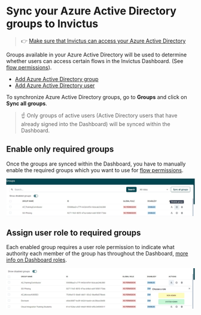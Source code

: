 # Sync your Azure Active Directory groups to Invictus
> 👉 [Make sure that Invictus can access your Azure Active Directory](./azureADSetup.md)

Groups available in your Azure Active Directory will be used to determine whether users can access certain flows in the Invictus Dashboard. (See [flow permissions](../flows/foldermanagement.md)).

* [Add Azure Active Directory group](https://learn.microsoft.com/en-us/entra/fundamentals/how-to-manage-groups)
* [Add Azure Active Directory user](https://learn.microsoft.com/en-us/entra/fundamentals/how-to-create-delete-users)

To synchronize Azure Active Directory groups, go to **Groups** and click on **Sync all groups**.

> ☝️ Only groups of active users (Active Directory users that have already signed into the Dashboard) will be synced within the Dashboard.

## Enable only required groups
Once the groups are synced within the Dashboard, you have to manually enable the required groups which you want to use for [flow permissions](../flows/foldermanagement.md).

![Enable Groups](../../images/dashboard/Groups/groupman_3.jpg)

## Assign user role to required groups
Each enabled group requires a user role permission to indicate what authority each member of the group has throughout the Dashboard, [more info on Dashboard roles](../security/role-management.md).

![Add Global Roles](../../images/dashboard/Groups/groupman_4.jpg)